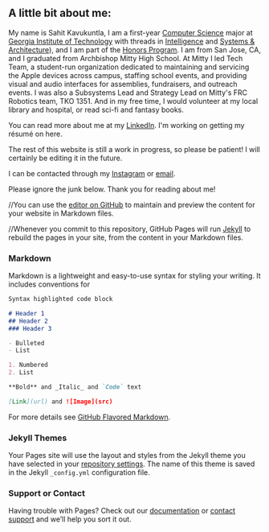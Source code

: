 ## A little bit about me:

My name is Sahit Kavukuntla, I am a first-year [Computer Science](https://scs.gatech.edu/) major at [Georgia Institute of Technology](gatech.edu) with threads in [Intelligence](https://www.cc.gatech.edu/intelligence) and [Systems & Architecture](https://www.cc.gatech.edu/systems-architecture)), and I am part of the [Honors Program](http://honorsprogram.gatech.edu/). I am from San Jose, CA, and I graduated from Archbishop Mitty High School. At Mitty I led Tech Team, a student-run organization dedicated to maintaining and servicing the Apple devices across campus, staffing school events, and providing visual and audio interfaces for assemblies, fundraisers, and outreach events. I was also a Subsystems Lead and Strategy Lead on Mitty's FRC Robotics team, TKO 1351. And in my free time, I would volunteer at my local library and hospital, or read sci-fi and fantasy books.

You can read more about me at my [LinkedIn](linkedin.com/in/sahit-k). I'm working on getting my résumé on here.

The rest of this website is still a work in progress, so please be patient! I will certainly be editing it in the future.

I can be contacted through my [Instagram](https://www.instagram.com/sahitkavukuntla/) or [email](mailto:skavukuntla@gatech.edu).

Please ignore the junk below. Thank you for reading about me!

//You can use the [editor on GitHub](https://github.com/sahitk/sahitk.github.io/edit/master/README.md) to maintain and preview the content for your website in Markdown files.

//Whenever you commit to this repository, GitHub Pages will run [Jekyll](https://jekyllrb.com/) to rebuild the pages in your site, from the content in your Markdown files.

### Markdown

Markdown is a lightweight and easy-to-use syntax for styling your writing. It includes conventions for

```markdown
Syntax highlighted code block

# Header 1
## Header 2
### Header 3

- Bulleted
- List

1. Numbered
2. List

**Bold** and _Italic_ and `Code` text

[Link](url) and ![Image](src)
```

For more details see [GitHub Flavored Markdown](https://guides.github.com/features/mastering-markdown/).

### Jekyll Themes

Your Pages site will use the layout and styles from the Jekyll theme you have selected in your [repository settings](https://github.com/sahitk/sahitk.github.io/settings). The name of this theme is saved in the Jekyll `_config.yml` configuration file.

### Support or Contact

Having trouble with Pages? Check out our [documentation](https://help.github.com/categories/github-pages-basics/) or [contact support](https://github.com/contact) and we’ll help you sort it out.
